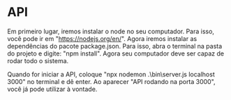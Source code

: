 # API

Em primeiro lugar, iremos instalar o node no seu computador. Para isso, você pode ir em "https://nodejs.org/en/".
Agora iremos instalar as dependências do pacote package.json. Para isso, abra o terminal na pasta do projeto 
e digite: "npm install".
Agora seu computador deve ser capaz de rodar todo o sistema.

Quando for iniciar a API, coloque "npx nodemon .\bin\server.js localhost 3000" no terminal e dê enter. Ao aparecer
"API rodando na porta 3000", você já pode utilizar à vontade.
